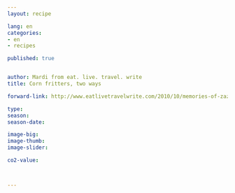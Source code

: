 ```yaml
---
layout: recipe

lang: en
categories:
- en
- recipes

published: true


author: Mardi from eat. live. travel. write
title: Corn fritters, two ways

forward-link: http://www.eatlivetravelwrite.com/2010/10/memories-of-zazu-corn-fritters-two-ways/

type: 
season: 
season-date:  

image-big: 
image-thumb: 
image-slider: 

co2-value: 



---
```

